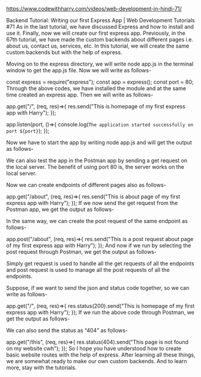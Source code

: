 https://www.codewithharry.com/videos/web-development-in-hindi-71/


Backend Tutorial: Writing our first Express App | Web Development Tutorials #71
As in the last tutorial, we have discussed Express and how to install and use it. Finally, now we will create our first express app. Previously, in the 67th tutorial, we have made the custom backends about different pages i.e. about us, contact us, services, etc. In this tutorial, we will create the same custom backends but with the help of express. 

Moving on to the express directory, we will write node app.js in the terminal window to get the app.js file. Now we will write as follows-

const express = require("express");
const app = express();
const port = 80;
Through the above codes, we have installed the module and at the same time created an express app. Then we will write as follows-

app.get("/", (req, res)=>{ 
    res.send("This is homepage of my first express app with Harry");
});

app.listen(port, ()=>{
    console.log(`The application started successfully on port ${port}`);
});

Now we have to start the app by writing node app.js and will get the output as follows-



We can also test the app in the Postman app by sending a get request on the local server. The benefit of using port 80 is, the server works on the local server.


Now we can create endpoints of different pages also as follows-

app.get("/about", (req, res)=>{
    res.send("This is about page of my first express app with Harry");
});
If we now send the get request from the Postman app, we get the output as follows-



In the same way, we can create the post request of the same endpoint as follows-

app.post("/about", (req, res)=>{
    res.send("This is a post request about page of my first express app with Harry");
});
And now if we run by selecting the post request through Postman, we get the output as follows-



Simply get request is used to handle all the get requests of all the endpoints and post request is used to manage all the post requests of all the endpoints. 


Suppose, if we want to send the json and status code together, so we can write as follows-

app.get("/", (req, res)=>{ 
    res.status(200).send("This is homepage of my first express app with Harry");
});
If we run the above code through Postman, we get the output as follows-



We can also send the status as “404” as follows-

app.get("/this", (req, res)=>{
    res.status(404).send("This page is not found on my website cwh");
});
So I hope you have understood how to create basic website routes with the help of express. After learning all these things, we are somewhat ready to make our own custom backends. And to learn more, stay with the tutorials.